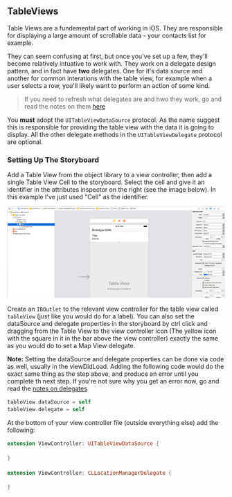 ## TableViews

Table Views are a fundemental part of working in iOS. They are responsible for displaying a large amount of scrollable data - your contacts list for example. 

They can seem confusing at first, but once you've set up a few, they'll become relatively intuative to work with. They work on a delegate design pattern, and in fact have **two** delegates. One for it's data source and another for common interations with the table view, for example when a user selects a row, you'll likely want to perform an action of some kind. 

> If you need to refresh what delegates are and hwo they work, go and read the notes on them [here](https://github.com/KyleGoslan/Digital-Media-Design/tree/master/05%20-%20Delegates)

You **must** adopt the `UITableViewDataSource` protocol. As the name suggest this is responsible for providing the table view with the data it is going to display. All the other delegate methods in the `UITableViewDelegate` protocol are optional.  

### Setting Up The Storyboard

Add a Table View from the object library to a view controller, then add a single Table View Cell to the storyboard. Select the cell and give it an identifier in the attributes inspector on the right (see the image below). In this example I've just used "Cell" as the identifier. 

![Image](Resources/table-views-01.png)

Create an `IBOutlet` to the relevant view controller for the table view called `tableView` (just like you would do for a label). You can also set the dataSource and delegate properties in the storyboard by ctrl click and dragging from the Table View to the view controller icon (The yellow icon with the square in it in the bar above the view controller) exactly the same as you would do to set a Map View delegate.

**Note:** Setting the dataSource and delegate properties can be done via code as well, usually in the viewDidLoad. Adding the following code would do the exact same thing as the step above, and produce an error until you complete th next step. If you're not sure why you get an error now, go and read the [notes on delegates](https://github.com/KyleGoslan/Digital-Media-Design/tree/master/05%20-%20Delegates) 

```swift
tableView.dataSource = self
tableView.delegate = self
```

At the bottom of your view controller file (outside everything else) add the following: 

```swift
extension ViewController: UITableViewDataSource {

}

extension ViewController: CLLocationManagerDelegate {

}
```
